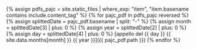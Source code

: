 {% assign pdfs_pajc = site.static_files | where_exp: "item", "item.basename contains include.content_tag" %}
{% for pajc_pdf in pdfs_pajc reversed %}
{% assign splittedDate = pajc_pdf.basename | split: "-" %}
{% assign month = splittedDate[3] | plus: 0  %}
{% assign year = splittedDate[2] | plus: 0  %}
{% assign day = splittedDate[4] | plus: 0  %}
[appello del {{ day }} {{ site.data.months[month] }} {{ year }}]({{ pajc_pdf.path }})
{% endfor %}